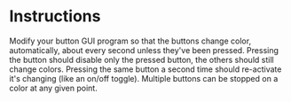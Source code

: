 # Instructions
Modify your button GUI program so that the buttons change color, automatically, about every second unless they've been pressed. Pressing the button should disable only the pressed button, the others should still change colors. Pressing the same button a second time should re-activate it's changing (like an on/off toggle). Multiple buttons can be stopped on a color at any given point.